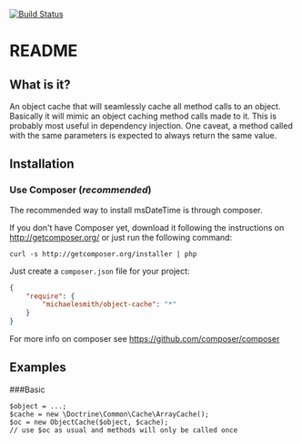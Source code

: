 [![Build Status](https://travis-ci.org/michaelesmith/ObjectCache.png?branch=master)](https://travis-ci.org/michaelesmith/ObjectCache)

README
======

What is it?
-------------------

An object cache that will seamlessly cache all method calls to an object. Basically it will mimic an object caching method calls made to it. This is probably most useful in dependency injection. One caveat, a method called with the same parameters is expected to always return the same value.

Installation
------------

### Use Composer (*recommended*)

The recommended way to install msDateTime is through composer.

If you don't have Composer yet, download it following the instructions on
http://getcomposer.org/ or just run the following command:

    curl -s http://getcomposer.org/installer | php

Just create a `composer.json` file for your project:

``` json
{
    "require": {
        "michaelesmith/object-cache": "*"
    }
}
```

For more info on composer see https://github.com/composer/composer

Examples
--------

###Basic

    $object = ...;
    $cache = new \Doctrine\Common\Cache\ArrayCache();
    $oc = new ObjectCache($object, $cache);
    // use $oc as usual and methods will only be called once
